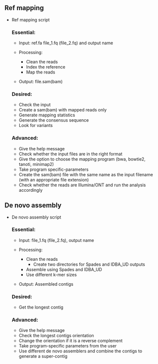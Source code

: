 ## Ref mapping

- Ref mapping script
	### Essential: 
	- Input: ref.fa file_1.fq (file_2.fq) and output name

	- Processing: 
		- Clean the reads
		- Index the reference
		- Map the reads
	- Output: file.sam(bam)
 
	  
	### Desired: 
	- Check the input
	- Create a sam(bam) with mapped reads only
	- Generate mapping statistics
	- Generate the consensus sequence
	- Look for variants


	### Advanced:
	- Give the help message
	- Check whether the input files are in the right format
	- Give the option to choose the mapping program (bwa, bowtie2, tanoti, minimap2)
 	- Take program specific-parameters
	- Create the sam(bam) file with the same name as the input filename (with an appropriate file extension)
	- Check whether the reads are Illumina/ONT and run the analysis accordingly


## De novo assembly 

- De novo assembly script
	### Essential: 
	- Input: file_1.fq (file_2.fq), output name

	- Processing: 
		- Clean the reads
    		- Create two directories for Spades and IDBA_UD outputs
		- Assemble using Spades and IDBA_UD
		- Use different k-mer sizes
    
	- Output: Assembled contigs
 
	  
	### Desired: 
	- Get the longest contig


	### Advanced:
	- Give the help message
	- Check the longest contigs orientation
	- Change the orientation if it is a reverse complement
	- Take program-specific parameters from the user
	- Use different de novo assemblers and combine the contigs to generate a super-contig
